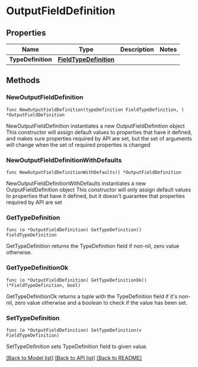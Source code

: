# OutputFieldDefinition

## Properties

Name | Type | Description | Notes
------------ | ------------- | ------------- | -------------
**TypeDefinition** | [**FieldTypeDefinition**](FieldTypeDefinition.md) |  | 

## Methods

### NewOutputFieldDefinition

`func NewOutputFieldDefinition(typeDefinition FieldTypeDefinition, ) *OutputFieldDefinition`

NewOutputFieldDefinition instantiates a new OutputFieldDefinition object
This constructor will assign default values to properties that have it defined,
and makes sure properties required by API are set, but the set of arguments
will change when the set of required properties is changed

### NewOutputFieldDefinitionWithDefaults

`func NewOutputFieldDefinitionWithDefaults() *OutputFieldDefinition`

NewOutputFieldDefinitionWithDefaults instantiates a new OutputFieldDefinition object
This constructor will only assign default values to properties that have it defined,
but it doesn't guarantee that properties required by API are set

### GetTypeDefinition

`func (o *OutputFieldDefinition) GetTypeDefinition() FieldTypeDefinition`

GetTypeDefinition returns the TypeDefinition field if non-nil, zero value otherwise.

### GetTypeDefinitionOk

`func (o *OutputFieldDefinition) GetTypeDefinitionOk() (*FieldTypeDefinition, bool)`

GetTypeDefinitionOk returns a tuple with the TypeDefinition field if it's non-nil, zero value otherwise
and a boolean to check if the value has been set.

### SetTypeDefinition

`func (o *OutputFieldDefinition) SetTypeDefinition(v FieldTypeDefinition)`

SetTypeDefinition sets TypeDefinition field to given value.



[[Back to Model list]](../README.md#documentation-for-models) [[Back to API list]](../README.md#documentation-for-api-endpoints) [[Back to README]](../README.md)


